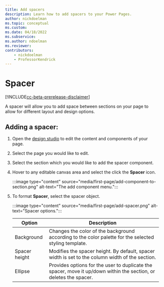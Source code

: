 ```yaml
---
title: Add spacers
description: Learn how to add spacers to your Power Pages.
author: nickdoelman
ms.topic: conceptual
ms.custom: 
ms.date: 04/18/2022
ms.subservice:
ms.author: ndoelman 
ms.reviewer: 
contributors:
    - nickdoelman
    - ProfessorKendrick
---
```


# Spacer

[!INCLUDE[cc-beta-prerelease-disclaimer](../includes/cc-beta-prerelease-disclaimer.md)]

A spacer will allow you to add space between sections on your page to allow for different layout and design options. 

## Adding a spacer:

1. Open the [design studio](use-design-studio.md) to edit the content and components of your page.

1. Select the page you would like to edit.

1. Select the section which you would like to add the spacer component.

1. Hover to any editable canvas area and select the click the **Spacer** icon.

    :::image type="content" source="media/first-page/add-component-to-section.png" alt-text="The add component menu.":::

1. To format **Spacer**, select the spacer object.

    :::image type="content" source="media/first-page/add-spacer.png" alt-text="Spacer options.":::

    | Option | Description |
    | ----------- | ----------- |
    | Background | Changes the color of the background according to the color palette for the selected styling template. |
    | Spacer height | Modifies the spacer height.  By default, spacer width is set to the column width of the section. |
    | Ellipse | Provides options for the user to duplicate the spacer, move it up/down within the section, or deletes the spacer. |

